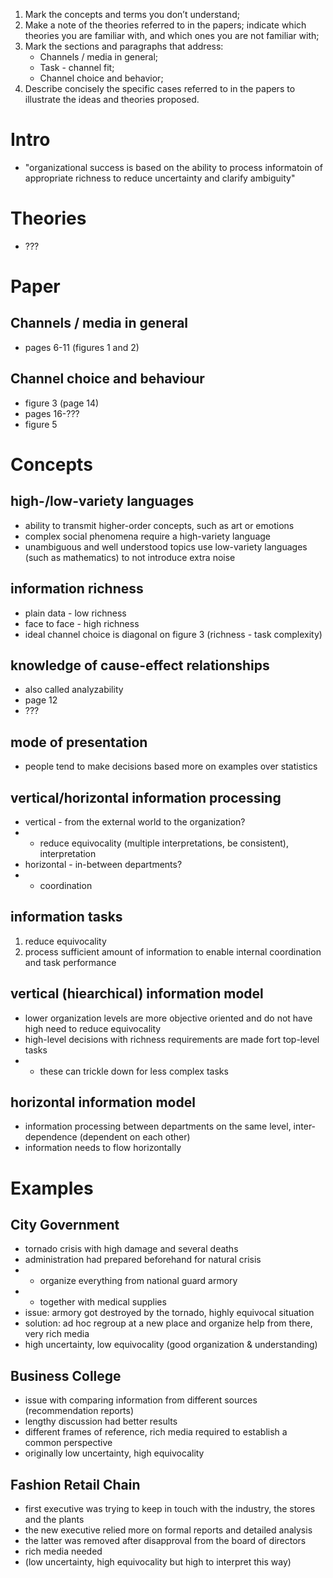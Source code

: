1. Mark the concepts and terms you don’t understand;
2. Make a note of the theories referred to in the papers; indicate which theories you are familiar with, and which ones you are not familiar with;
3. Mark the sections and paragraphs that address:
   - Channels / media in general;
   - Task - channel fit;
   - Channel choice and behavior;
4. Describe concisely the specific cases referred to in the papers to illustrate the ideas and theories proposed.

# Intro

- "organizational success is based on the ability to process informatoin of appropriate richness to reduce uncertainty and clarify ambiguity"

# Theories
- ???

# Paper

## Channels / media in general
- pages 6-11 (figures 1 and 2)

## Channel choice and behaviour
- figure 3 (page 14)
- pages 16-???
- figure 5

# Concepts

## high-/low-variety languages
- ability to transmit higher-order concepts, such as art or emotions
- complex social phenomena require a high-variety language
- unambiguous and well understood topics use low-variety languages (such as mathematics) to not introduce extra noise

## information richness
- plain data - low richness
- face to face - high richness
- ideal channel choice is diagonal on figure 3 (richness - task complexity)

## knowledge of cause-effect relationships
- also called analyzability
- page 12
- ???

## mode of presentation
- people tend to make decisions based more on examples over statistics

## vertical/horizontal information processing
- vertical - from the external world to the organization?
- - reduce equivocality (multiple interpretations, be consistent), interpretation
- horizontal - in-between departments?
- - coordination

## information tasks
1. reduce equivocality
2. process sufficient amount of information to enable internal coordination and task performance

## vertical (hiearchical) information model
- lower organization levels are more objective oriented and do not have high need to reduce equivocality
- high-level decisions with richness requirements are made fort top-level tasks
- - these can trickle down for less complex tasks 

## horizontal information model
- information processing between departments on the same level, inter-dependence (dependent on each other)
- information needs to flow horizontally

# Examples

## City Government
- tornado crisis with high damage and several deaths
- administration had prepared beforehand for natural crisis
- - organize everything from national guard armory
- - together with medical supplies
- issue: armory got destroyed by the tornado, highly equivocal situation
- solution: ad hoc regroup at a new place and organize help from there, very rich media
- high uncertainty, low equivocality (good organization & understanding)

## Business College
- issue with comparing information from different sources (recommendation reports)
- lengthy discussion had better results
- different frames of reference, rich media required to establish a common perspective
- originally low uncertainty, high equivocality

## Fashion Retail Chain
- first executive was trying to keep in touch with the industry, the stores and the plants
- the new executive relied more on formal reports and detailed analysis
- the latter was removed after disapproval from the board of directors
- rich media needed
- (low uncertainty, high equivocality but high to interpret this way)
